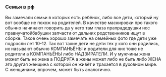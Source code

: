 ### Семья в рф


Вы замечали семьи в которых есть ребёнок, либо все дети, который ну вот вообще не похож на родителей. В качестве маскировки про такого обычно начинают говорить да у него там глаза прапрадедушки нос правнучатойбабушки запчасти от дальних родственников ищут в сборке. Такое очень хорошо замечать на семейных фото где дети уже подросли лет 10-12. Так вот такие дети не дети тех у кого они родились, их называют обычно КОМПАНЬЁНЫ и родители для них тоже не родители а КОМПАНЬЁНЫ либо НАДЗИРАТЕЛИ. И у мужчины жена может быть не жена а ПОДРУГА а жены может либо не быть либо ЖЕНА это другая женщина с которой он живёт и трахается в духовном мире. С женщинами, впрочем, может быть аналогично.